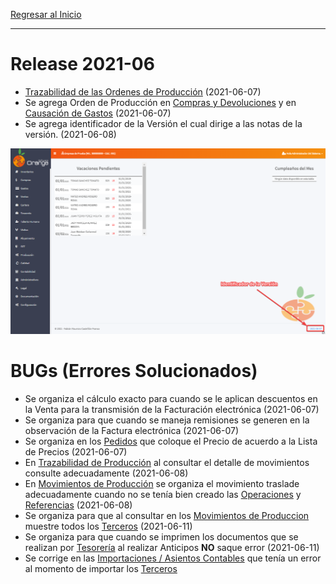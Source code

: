 [Regresar al Inicio](../README.md)

---
# Release 2021-06

- [Trazabilidad de las Ordenes de Producción](../produccion/consultas-reportes/trazabilidad.md) (2021-06-07)
- Se agrega Orden de Producción en [Compras y Devoluciones](../compras/movimientos/compras-devoluciones.md) y en [Causación de Gastos](../gastos/movimientos/causacion-gastos.md)  (2021-06-07)
- Se agrega identificador de la Versión el cual dirige a las notas de la versión.  (2021-06-08)

![Versión](../recursos/img/version.png)


# BUGs (Errores Solucionados)

- Se organiza el cálculo exacto para cuando se le aplican descuentos en la Venta para la transmisión de la Facturación electrónica  (2021-06-07)
- Se organiza para que cuando se maneja remisiones se generen en la observación de la Factura electrónica  (2021-06-07)
- Se organiza en los [Pedidos](../ventas/movimientos/pedidos.md) que coloque el Precio de acuerdo a la Lista de Precios  (2021-06-07)
- En [Trazabilidad de Producción](../produccion/consultas-reportes/trazabilidad.md) al consultar el detalle de movimientos consulte adecuadamente  (2021-06-08)
- En [Movimientos de Producción](../produccion/movimientos/movimientos-produccion.md) se organiza el movimiento traslade adecuadamente cuando no se tenía bien creado las [Operaciones](../produccion/maestros/operaciones.md) y [Referencias](../inventarios/maestros/referencias.md) (2021-06-08)
- Se organiza para que al consultar en los [Movimientos de Produccion](../produccion/movimientos/movimientos-produccion.md) muestre todos los [Terceros](../contabilidad/maestros/terceros.md) (2021-06-11)
- Se organiza para que cuando se imprimen los documentos que se realizan por [Tesorería](../tesoreria/movimientos/recibos-caja-egresos.md) al realizar Anticipos **NO** saque error (2021-06-11)
- Se corrige en las [Importaciones / Asientos Contables](../configuracion/importaciones) que tenía un error al momento de importar los [Terceros](../contabilidad/maestros/terceros.md)